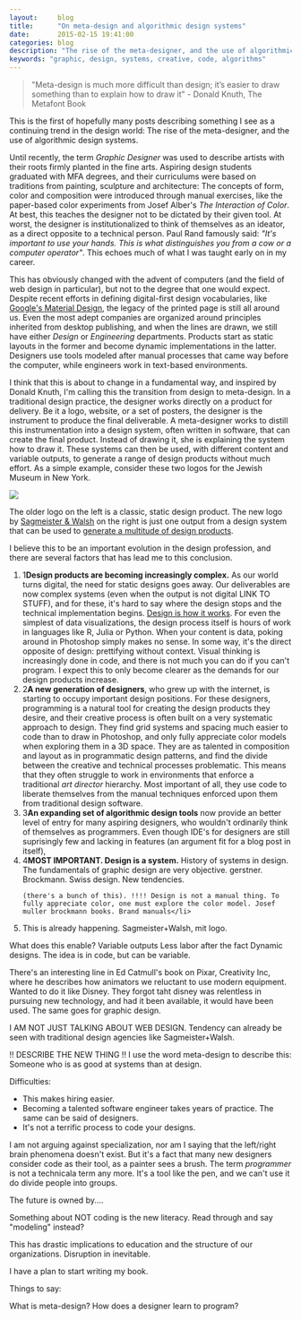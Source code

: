 ```yaml
---
layout:     blog
title:      "On meta-design and algorithmic design systems"
date:       2015-02-15 19:41:00
categories: blog
description: "The rise of the meta-designer, and the use of algorithmic design systems."
keywords: "graphic, design, systems, creative, code, algorithms"
---
```


> "Meta-design is much more difficult than design; it’s easier to draw something than to explain how to draw it" - Donald Knuth, The Metafont Book

This is the first of hopefully many posts describing something I see as a continuing trend in the design world: The rise of the meta-designer, and the use of algorithmic design systems.

Until recently, the term *Graphic Designer* was used to describe artists with their roots firmly planted in the fine arts. Aspiring design students graduated with MFA degrees, and their curriculums were based on traditions from painting, sculpture and architecture: The concepts of form, color and composition were introduced through manual exercises, like the paper-based color experiments from Josef Alber's *The Interaction of Color*. At best, this teaches the designer not to be dictated by their given tool. At worst, the designer is institutionalized to think of themselves as an ideator, as a direct opposite to a technical person. Paul Rand famously said: *"It's important to use your hands. This is what distinguishes you from a cow or a computer operator"*. This echoes much of what I was taught early on in my career.

This has obviously changed with the advent of computers (and the field of web design in particular), but not to the degree that one would expect. Despite recent efforts in defining digital-first design vocabularies, like [Google's Material Design](http://www.google.com/design/spec/material-design/introduction.html), the legacy of the printed page is still all around us. Even the most adept companies are organized around principles inherited from desktop publishing, and when the lines are drawn, we still have either *Design* or *Engineering* departments. Products start as static layouts in the former and become dynamic implementations in the latter. Designers use tools modeled after manual processes that came way before the computer, while engineers work in text-based environments. 

I think that this is about to change in a fundamental way, and inspired by Donald Knuth, I'm calling this the transition from design to meta-design. In a traditional design practice, the designer works directly on a product for delivery. Be it a logo, website, or a set of posters, the designer is the instrument to produce the final deliverable. A meta-designer works to distill this instrumentation into a design system, often written in software, that can create the final product. Instead of drawing it, she is explaining the system how to draw it. These systems can then be used, with different content and variable outputs, to generate a range of design products without much effort. As a simple example, consider these two logos for the Jewish Museum in New York.

<div class="wide-750">
  <img src="{% asset_path blog/jewish.jpg %}" />
</div>

The older logo on the left is a classic, static design product. The new logo by [Sagmeister & Walsh](http://www.sagmeisterwalsh.com/) on the right is just one output from a design system that can be used to [generate a multitude of design products](http://www.sagmeisterwalsh.com/work/project/jewish-museum-identity/). 

I believe this to be an important evolution in the design profession, and there are several factors that has lead me to this conclusion.

<ol class="bignums">

  <li><span class="bignum">1</span><strong>Design products are becoming increasingly complex.</strong> As our world turns  digital, the need for static designs goes away. Our deliverables are now complex systems (even when the output is not digital LINK TO STUFF), and for these, it's hard to say where the design stops and the technical implementation begins. <a href="http://daringfireball.net/2012/02/walter_isaacson_steve_jobs">Design is how it works</a>. For even the simplest of data visualizations, the design process itself is hours of work in languages like R, Julia or Python. When your content is data, poking around in Photoshop simply makes no sense. In some way, it's the direct opposite of design: prettifying without context. Visual thinking is increasingly done in code, and there is not much you can do if you can't program. I expect this to only become clearer as the demands for our design products increase.</li>

  <li><span class="bignum">2</span><strong>A new generation of designers</strong>, who grew up with the internet, is starting to occupy important design positions. For these designers, programming is a natural tool for creating the design products they desire, and their creative process is often built on a very systematic approach to design. They find grid systems and spacing much easier to code than to draw in Photoshop, and only fully appreciate color models when exploring them in a 3D space. They are as talented in composition and layout as in programmatic design patterns, and find the divide between the creative and technical processes problematic. This means that they often struggle to work in environments that enforce a traditional <em>art director</em> hierarchy. Most important of all, they use code to liberate themselves from the manual techniques enforced upon them from traditional design software.</li>
  
  <li><span class="bignum">3</span><strong>An expanding set of algorithmic design tools</strong> now provide an better level of entry for many aspiring designers, who wouldn't ordinarily think of themselves as programmers. Even though IDE's for designers are still suprisingly few and lacking in features (an argument fit for a blog post in itself), 

</li>

  <li><span class="bignum">4</span><strong>MOST IMPORTANT. Design is a system.</strong> History of systems in design. The fundamentals of graphic design are very objective. gerstner. Brockmann. Swiss design. New tendencies.

    (there's a bunch of this). !!!! Design is not a manual thing. To fully appreciate color, one must explore the color model. Josef muller brockmann books. Brand manuals</li>


  <li>This is already happening. Sagmeister+Walsh, mit logo.

</ol>

What does this enable?
Variable outputs
Less labor after the fact
Dynamic designs. The idea is in code, but can be variable.

There's an interesting line in Ed Catmull's book on Pixar, Creativity Inc, where he describes how animators we reluctant to use modern equipment. Wanted to do it like Disney. They forgot taht disney was relentless in pursuing new technology, and had it been available, it would have been used. The same goes for graphic design.

I AM NOT JUST TALKING ABOUT WEB DESIGN.
Tendency can already be seen with traditional design agencies like Sagmeister+Walsh.

!! DESCRIBE THE NEW THING !! I use the word meta-design to describe this: Someone who is as good at systems than at design.


Difficulties: 

- This makes hiring easier.
- Becoming a talented software engineer takes years of practice. The same can be said of designers.
- It's not a terrific process to code your designs.

I am not arguing against specialization, nor am I saying that the left/right brain phenomena doesn't exist. But it's a fact that many new designers consider code as their tool, as a painter sees a brush. The term *programmer* is not a technicala term any more. It's a tool like the pen, and we can't use it do divide people into groups.


The future is owned by....

Something about NOT coding is the new literacy. Read through and say "modeling" instead?

This has drastic implications to education and the structure of our organizations. Disruption in inevitable.

I have a plan to start writing my book.


Things to say:

What is meta-design?
How does a designer learn to program?
